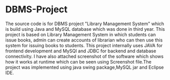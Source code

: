 # DBMS-Project
The source code is for DBMS project "Library Management System" which is build using Java and MySQL database which was done in third year.
This project is based on Library Management System in which students can issue books, admin can create accounts of librarian who can then 
use this system for issuing books to students. This project internally uses JAVA for frontend development and MySQl and JDBC for backend 
and database connectivity. I have also attached screenshot of the software which shows how it works at runtime which can be seen using 
Screenshot file.The project was implemented using java swing package,MySQL jar and Eclipse IDE.
